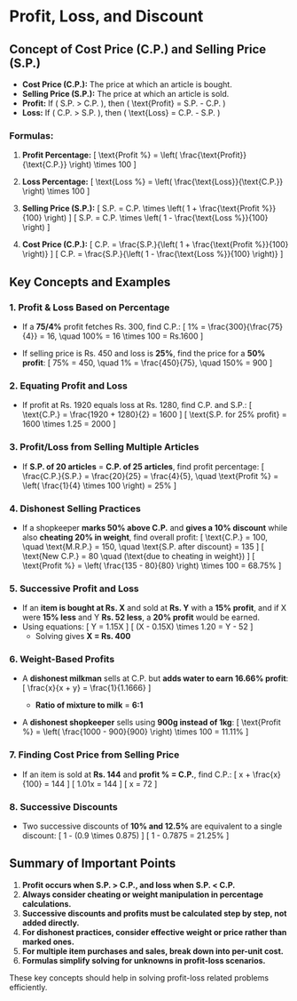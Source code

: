 # Profit, Loss, and Discount

## Concept of Cost Price (C.P.) and Selling Price (S.P.)

- **Cost Price (C.P.):** The price at which an article is bought.
- **Selling Price (S.P.):** The price at which an article is sold.
- **Profit:** If \( S.P. > C.P. \), then \( \text{Profit} = S.P. - C.P. \)
- **Loss:** If \( C.P. > S.P. \), then \( \text{Loss} = C.P. - S.P. \)

### Formulas:

1. **Profit Percentage:**
   \[
   \text{Profit \%} = \left( \frac{\text{Profit}}{\text{C.P.}} \right) \times 100
   \]

2. **Loss Percentage:**
   \[
   \text{Loss \%} = \left( \frac{\text{Loss}}{\text{C.P.}} \right) \times 100
   \]

3. **Selling Price (S.P.):**
   \[
   S.P. = C.P. \times \left( 1 + \frac{\text{Profit \%}}{100} \right)
   \]
   \[
   S.P. = C.P. \times \left( 1 - \frac{\text{Loss \%}}{100} \right)
   \]

4. **Cost Price (C.P.):**
   \[
   C.P. = \frac{S.P.}{\left( 1 + \frac{\text{Profit \%}}{100} \right)}
   \]
   \[
   C.P. = \frac{S.P.}{\left( 1 - \frac{\text{Loss \%}}{100} \right)}
   \]

## Key Concepts and Examples

### 1. Profit & Loss Based on Percentage

- If a **75/4%** profit fetches Rs. 300, find C.P.:
  \[
  1\% = \frac{300}{\frac{75}{4}} = 16, \quad 100\% = 16 \times 100 = Rs.1600
  \]

- If selling price is Rs. 450 and loss is **25%**, find the price for a **50% profit**:
  \[
  75\% = 450, \quad 1\% = \frac{450}{75}, \quad 150\% = 900
  \]

### 2. Equating Profit and Loss

- If profit at Rs. 1920 equals loss at Rs. 1280, find C.P. and S.P.:
  \[
  \text{C.P.} = \frac{1920 + 1280}{2} = 1600
  \]
  \[
  \text{S.P. for 25% profit} = 1600 \times 1.25 = 2000
  \]

### 3. Profit/Loss from Selling Multiple Articles

- If **S.P. of 20 articles** = **C.P. of 25 articles**, find profit percentage:
  \[
  \frac{C.P.}{S.P.} = \frac{20}{25} = \frac{4}{5}, \quad \text{Profit \%} = \left( \frac{1}{4} \times 100 \right) = 25\%
  \]

### 4. Dishonest Selling Practices

- If a shopkeeper **marks 50% above C.P.** and **gives a 10% discount** while also **cheating 20% in weight**, find overall profit:
  \[
  \text{C.P.} = 100, \quad \text{M.R.P.} = 150, \quad \text{S.P. after discount} = 135
  \]
  \[
  \text{New C.P.} = 80 \quad (\text{due to cheating in weight})
  \]
  \[
  \text{Profit \%} = \left( \frac{135 - 80}{80} \right) \times 100 = 68.75\%
  \]

### 5. Successive Profit and Loss

- If an **item is bought at Rs. X** and sold at **Rs. Y** with a **15% profit**, and if X were **15% less** and Y **Rs. 52 less**, a **20% profit** would be earned.
- Using equations:
  \[
  Y = 1.15X
  \]
  \[
  (X - 0.15X) \times 1.20 = Y - 52
  \]
  - Solving gives **X = Rs. 400**

### 6. Weight-Based Profits

- A **dishonest milkman** sells at C.P. but **adds water to earn 16.66% profit**:
  \[
  \frac{x}{x + y} = \frac{1}{1.1666}
  \]
  - **Ratio of mixture to milk** = **6:1**

- A **dishonest shopkeeper** sells using **900g instead of 1kg**:
  \[
  \text{Profit \%} = \left( \frac{1000 - 900}{900} \right) \times 100 = 11.11\%
  \]

### 7. Finding Cost Price from Selling Price

- If an item is sold at **Rs. 144** and **profit % = C.P.**, find C.P.:
  \[
  x + \frac{x}{100} = 144
  \]
  \[
  1.01x = 144
  \]
  \[
  x = 72
  \]

### 8. Successive Discounts

- Two successive discounts of **10% and 12.5%** are equivalent to a single discount:
  \[
  1 - (0.9 \times 0.875)
  \]
  \[
  1 - 0.7875 = 21.25\%
  \]

## Summary of Important Points

1. **Profit occurs when S.P. > C.P., and loss when S.P. < C.P.**
2. **Always consider cheating or weight manipulation in percentage calculations.**
3. **Successive discounts and profits must be calculated step by step, not added directly.**
4. **For dishonest practices, consider effective weight or price rather than marked ones.**
5. **For multiple item purchases and sales, break down into per-unit cost.**
6. **Formulas simplify solving for unknowns in profit-loss scenarios.**

These key concepts should help in solving profit-loss related problems efficiently.

